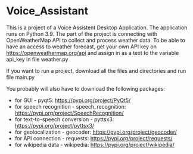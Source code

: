 # Voice_Assistant
This is a project of a Voice Assistent Desktop Application. The application runs on Python 3.9. 
The part of the project is connecting with OpenWeatherMap API to collect and process weather data. To be able to have an access to weather forecast, get your own API key on https://openweathermap.org/api and assign in as a text to the variable api_key in file weather.py

If you want to run a project, download all the files and directories and run file main.py

You probably will also have to download the following packages:
* for GUI - pyqt5: https://pypi.org/project/PyQt5/
* for speech recognition - speech_recognition: https://pypi.org/project/SpeechRecognition/
* for text-to-speech conversion - pyttsx3: https://pypi.org/project/pyttsx3/
* for geolocalization - geocoder: https://pypi.org/project/geocoder/
* for API connection - requests: https://pypi.org/project/requests/
* for wikipedia data - wikipedia: https://pypi.org/project/wikipedia/

